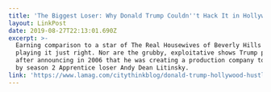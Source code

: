 ```yaml
---
title: 'The Biggest Loser: Why Donald Trump Couldn''t Hack It in Hollywood'
layout: LinkPost
date: 2019-08-27T22:13:01.690Z
excerpt: >-
  Earning comparison to a star of The Real Housewives of Beverly Hills is not
  playing it just right. Nor are the grubby, exploitative shows Trump produced
  after announcing in 2006 that he was creating a production company to be run
  by season 2 Apprentice loser Andy Dean Litinsky.
link: 'https://www.lamag.com/citythinkblog/donald-trump-hollywood-hustle/'
---
```


